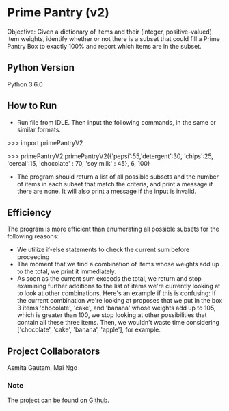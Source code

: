 # Prime Pantry (v2)

Objective: Given a dictionary of items and their (integer, positive-valued) item weights, identify whether or not there is a subset that could fill a Prime Pantry Box to exactly 100% and report which items are in the subset.

## Python Version
Python 3.6.0

## How to Run
- Run file from IDLE. Then input the following commands, in the same or similar formats. 

\>>> import primePantryV2

\>>> primePantryV2.primePantryV2({'pepsi':55,'detergent':30, 'chips':25,     
               'cereal':15, 'chocolate' : 70, 'soy milk' : 45}, 6, 100)

- The program should return a list of all possible subsets and the number of items in each subset that match the criteria, and print a message if there are none. It will also print a message if the input is invalid.


## Efficiency
The program is more efficient than enumerating all possible subsets for the following reasons: 
- We utilize if-else statements to check the current sum before proceeding
- The moment that we find a combination of items whose weights add up to the total, we print it immediately.
- As soon as the current sum exceeds the total, we return and stop examining further additions to the list of items we're currently looking at to look at other combinations. Here's an example if this is confusing: If the current combination we're looking at proposes that we put in the box 3 items 'chocolate', 'cake', and 'banana' whose weights add up to 105, which is greater than 100, we stop looking at other possibilities that contain all these three items. Then, we wouldn't waste time considering ['chocolate', 'cake', 'banana', 'apple'], for example. 

## Project Collaborators
Asmita Gautam, Mai Ngo

### Note
The project can be found on [Github](https://github.com/crystallistic/Prime-Pantry).
